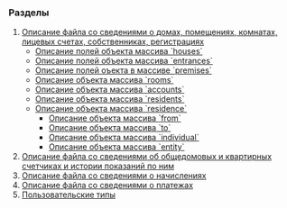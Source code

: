 ### Разделы

<ol>
    <li>
    <a href="#houses">Описание файла со сведениями о домах, помещениях, комнатах, лицевых счетах, собственниках, регистрациях</a>
    <ul>
        <li><a href="#houses-array">Описание полей объекта массива `houses`</li>
        <li><a href="#array-entrances-object">Описание полей объекта массива `entrances`</li>
        <li><a href="#array-premises-object"> Описание полей оъекта в массиве `premises`</li>
        <li><a href="#array-rooms-object"> Описание объекта массива `rooms`</li>
        <li><a href="#array-accounts-object"> Описание объекта массива `accounts`</li>
        <li><a href="#array-owners-object"> Описание объекта массива `residents`</li>
        <li><a href="#residence"> Описание объекта массива `residence`
        <ul>
            <li><a href="#from">Описание объекта массива `from`</li>
            <li><a href="#to">Описание объекта массива `to`</li>
            <li><a href="#individual-object">Описание объекта массива `individual`</li>
            <li><a href="#entity-object">Описание объекта массива `entity`</li>
        </ul>
        </li>
    </ul>
    <li><a href="#counters">Описание файла со сведениями об общедомовых и квартирных счетчиках и истории показаний по ним</a></li>
    <li><a href="#accruals">Описание файла со сведениями о начислениях</a></li>
    <li><a href="#payments">Описание файла со сведениями о платежах</a></li>
    <li><a href="#custom-types">Пользовательские типы</a></li>
</ol>

